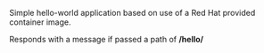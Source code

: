 Simple hello-world application based on use of a Red Hat provided container image.

Responds with a message if passed a path of **/hello/<your name>**
